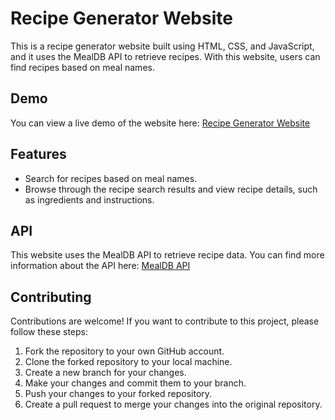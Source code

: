 
# Recipe Generator Website

This is a recipe generator website built using HTML, CSS, and JavaScript, and it uses the MealDB API to retrieve recipes. With this website, users can find recipes based on meal names.

## Demo

You can view a live demo of the website here: [Recipe Generator Website]()

## Features

-   Search for recipes based on meal names.
-   Browse through the recipe search results and view recipe details, such as ingredients and instructions.

## API

This website uses the MealDB API to retrieve recipe data. You can find more information about the API here: [MealDB API](https://www.themealdb.com/api.php)

## Contributing

Contributions are welcome! If you want to contribute to this project, please follow these steps:

1.  Fork the repository to your own GitHub account.
2.  Clone the forked repository to your local machine.
3.  Create a new branch for your changes.
4.  Make your changes and commit them to your branch.
5.  Push your changes to your forked repository.
6.  Create a pull request to merge your changes into the original repository.